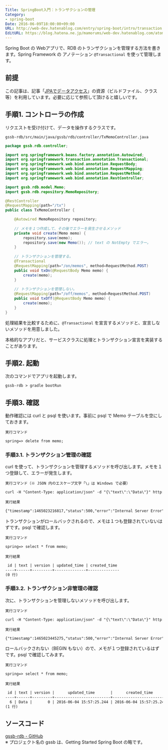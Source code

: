 ```yaml
---
Title: SpringBoot入門：トランザクションの管理
Category:
- spring-boot
Date: 2016-06-09T18:00:00+09:00
URL: http://web-dev.hatenablog.com/entry/spring-boot/intro/transaction
EditURL: https://blog.hatena.ne.jp/mamorums/web-dev.hatenablog.com/atom/entry/10328749687179110066
---
```


Spring Boot の Webアプリで、RDB のトランザクションを管理する方法を書きます。Spring Framework の アノテーション `@Transactional` を使って管理します。


## 前提
この記事は、記事「[JPAでデータアクセス](/entry/spring-boot/intro/jpa)」の資源（ビルドファイル、クラス等）を利用しています。必要に応じて参照して頂けると嬉しいです。


## 手順1. コントローラの作成
リクエストを受け付けて、データを操作するクラスです。

`gssb-rdb/src/main/java/gssb/rdb/controller/TxMemoController.java`

```java
package gssb.rdb.controller;

import org.springframework.beans.factory.annotation.Autowired;
import org.springframework.transaction.annotation.Transactional;
import org.springframework.web.bind.annotation.RequestBody;
import org.springframework.web.bind.annotation.RequestMapping;
import org.springframework.web.bind.annotation.RequestMethod;
import org.springframework.web.bind.annotation.RestController;

import gssb.rdb.model.Memo;
import gssb.rdb.repository.MemoRepository;

@RestController
@RequestMapping(path="/tx")
public class TxMemoController {

    @Autowired MemoRepository repository;
    
    // メモを１つ作成して、その後でエラーを発生させるメソッド
    private void create(Memo memo) {
        repository.save(memo);
        repository.save(new Memo()); // text の NotEmpty でエラー。
    }
    
    // トランザクションを管理する。
    @Transactional
    @RequestMapping(path="/on/memos", method=RequestMethod.POST)
    public void txOn(@RequestBody Memo memo) {
        create(memo);
    }
    
    // トランザクションを管理しない。
    @RequestMapping(path="/off/memos", method=RequestMethod.POST)
    public void txOff(@RequestBody Memo memo) {
        create(memo);
    }
}
```

処理結果を比較するために、`@Transactional` を宣言するメソッドと、宣言しないメソッドを用意しました。

本格的なアプリだと、サービスクラスに処理とトランザクション宣言を実装することがあります。


## 手順2. 起動
次のコマンドでアプリを起動します。

```txt
gssb-rdb > gradle bootRun
```


## 手順3. 確認
動作確認には curl と psql を使います。事前に psql で Memo テーブルを空にしておきます。

`実行コマンド`

```txt
spring=> delete from memo;
```

### 手順3.1. トランザクション管理の確認
curl を使って、トランザクションを管理するメソッドを呼び出します。メモを１つ登録して、エラーが発生します。

`実行コマンド（※ JSON 内のエスケープ文字「\」は Windows で必要）`

```txt
curl -H "Content-Type: application/json" -d "{\"text\":\"Data\"}" http://localhost:8080/tx/on/memos -X POST
```

`実行結果`

```txt
{"timestamp":1465023216817,"status":500,"error":"Internal Server Error","exception":"javax.validation....
```

トランザクションがロールバックされるので、メモは１つも登録されていないはずです。psql で確認します。

`実行コマンド`

```txt
spring=> select * from memo;
```

`実行結果`

```txt
 id | text | version | updated_time | created_time
----+------+---------+--------------+--------------
(0 行)
```

### 手順3.2. トランザクション非管理の確認
次に、トランザクションを管理しないメソッドを呼び出します。

`実行コマンド`

```txt
curl -H "Content-Type: application/json" -d "{\"text\":\"Data\"}" http://localhost:8080/tx/off/memos -X POST
```

`実行結果`

```txt
{"timestamp":1465023445275,"status":500,"error":"Internal Server Error","exception":"javax.validation....
```

ロールバックされない（BEGIN もない）ので、メモが１つ登録されているはずです。psql で確認してみます。

`実行コマンド`

```txt
spring=> select * from memo;
```

`実行結果`

```txt
 id | text | version |      updated_time       |      created_time
----+------+---------+-------------------------+-------------------------
  6 | Data |       0 | 2016-06-04 15:57:25.244 | 2016-06-04 15:57:25.244
(1 行)
```


## ソースコード
[gssb-rdb - GitHub](https://github.com/mamorum/blog/tree/master/code/gssb-rdb)  
※ プロジェクト名の gssb は、Getting Started Spring Boot の略です。
